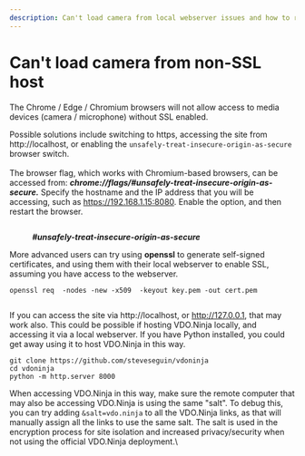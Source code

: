 ```yaml
---
description: Can't load camera from local webserver issues and how to resolve them.
---
```


# Can't load camera from non-SSL host

The Chrome / Edge / Chromium browsers will not allow access to media devices (camera / microphone) without SSL enabled.

Possible solutions include switching to https, accessing the site from http://localhost, or enabling the `unsafely-treat-insecure-origin-as-secure` browser switch.\
\
The browser flag, which works with Chromium-based browsers, can be accessed from: _**chrome://flags/#unsafely-treat-insecure-origin-as-secure.**_ Specify the hostname and the IP address that you will be accessing, such as https://192.168.1.15:8080. Enable the option, and then restart the browser.

<figure><img src="../.gitbook/assets/image (238).png" alt=""><figcaption><p><em><strong>#unsafely-treat-insecure-origin-as-secure</strong></em></p></figcaption></figure>

More advanced users can try using **openssl** to generate self-signed certificates, and using them with their local webserver to enable SSL, assuming you have access to the webserver.&#x20;

```
openssl req  -nodes -new -x509  -keyout key.pem -out cert.pem
```

<figure><img src="../.gitbook/assets/image (240).png" alt=""><figcaption></figcaption></figure>

If you can access the site via http://localhost, or http://127.0.0.1, that may work also. This could be possible if hosting VDO.Ninja locally, and accessing it via a local webserver.  If you have Python installed, you could get away using it to host VDO.Ninja in this way.

```
git clone https://github.com/steveseguin/vdoninja
cd vdoninja
python -m http.server 8000
```

When accessing VDO.Ninja in this way, make sure the remote computer that may also be accessing VDO.Ninja is using the same "salt". To debug this, you can try adding `&salt=vdo.ninja` to all the VDO.Ninja links, as that will manually assign all the links to use the same salt. The salt is used in the encryption process for site isolation and increased privacy/security when not using the official VDO.Ninja deployment.\
